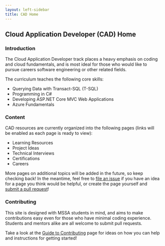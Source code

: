 ```yaml
---
layout: left-sidebar
title: CAD Home
---
```


## Cloud Application Developer (CAD) Home

### Introduction

The Cloud Application Developer track places a heavy emphasis on coding and cloud fundamentals, and is most ideal for those who would like to pursue careers software engineering or other related fields.

The curriculum teaches the following core skills:

* Querying Data with Transact-SQL (T-SQL)
* Programming in C#
* Developing ASP.NET Core MVC Web Applications
* Azure Fundamentals

### Content

CAD resources are currently organized into the following pages (links will be enabled as each page is ready to view):

* Learning Resources
* Project Ideas
* Technical Interviews
* Certifications
* Careers

More pages on additional topics will be added in the future, so keep checking back!  In the meantime, feel free to [file an issue](https://github.com/mssablog/mssablog.github.io/issues) if you have an idea for a page you think would be helpful, or create the page yourself and [submit a pull request](https://mssablog.github.io/contributing.html)!

### Contributing

This site is designed with MSSA students in mind, and aims to make contributions easy even for those who have minimal coding experience.  Students and mentors alike are all welcome to submit pull requests.

Take a look at the [Guide to Contributing](https://mssablog.github.io/contributing.html) page for ideas on how you can help and instructions for getting started!
